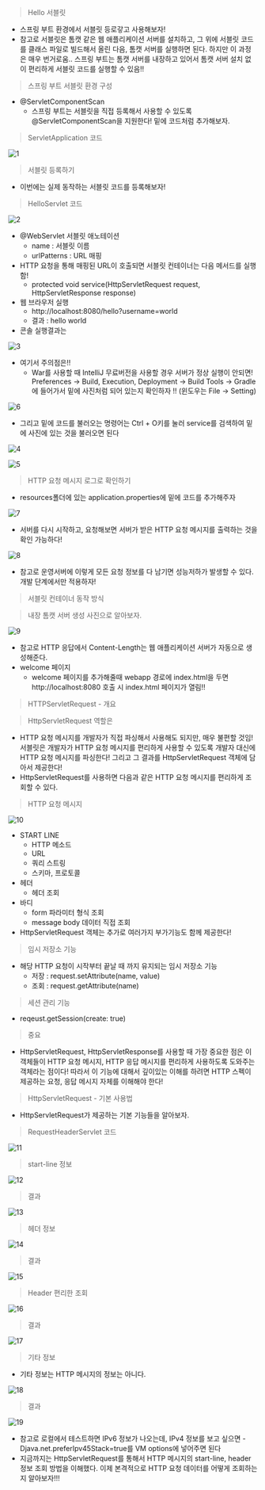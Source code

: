 > Hello 서블릿
   - 스프링 부트 환경에서 서블릿 등로갛고 사용해보자!
   - 참고로 서블릿은 톰캣 같은 웹 애플리케이션 서버를 설치하고, 그 위에 서블릿 코드를 클래스 파일로 빌드해서 올린 다음, 톰캣 서버를 실행하면 된다. 하지만 이 과정은 매우 번거로움.. 스프링 부트는 톰캣 서버를 내장하고 있어서 톰캣 서버 설치 없이 편리하게 서블릿 코드를 실행할 수 있음!!

> 스프링 부트 서블릿 환경 구성
   - @ServletComponentScan
      - 스프링 부트는 서블릿을 직접 등록해서 사용할 수 있도록 @ServletComponentScan을 지원한다! 밑에 코드처럼 추가해보자.

> ServletApplication 코드

   ![1](https://user-images.githubusercontent.com/102012155/176996928-ebe13b5c-3c6f-4fa1-90ce-f08d8254b508.JPG)

> 서블릿 등록하기
   - 이번에는 실제 동작하는 서블릿 코드를 등록해보자!

> HelloServlet 코드

   ![2](https://user-images.githubusercontent.com/102012155/176996933-6058d49c-c459-4b0e-9c11-83c9145fd560.JPG)

   - @WebServlet 서블릿 애노테이션
      - name : 서블릿 이름
      - urlPatterns : URL 매핑
   - HTTP 요청을 통해 매핑된 URL이 호출되면 서블릿 컨테이너는 다음 메서드를 실행함!
      - protected void service(HttpServletRequest request, HttpServletResponse response)
   - 웹 브라우저 실행
      - http://localhost:8080/hello?username=world
      - 결과 : hello world
   - 콘솔 실행결과는
      
   ![3](https://user-images.githubusercontent.com/102012155/176996939-d2e3b1ac-b308-46df-9855-cf6b06fdc362.JPG)

   - 여기서 주의점은!!
      - War를 사용할 때 IntelliJ 무료버전을 사용할 경우 서버가 정상 실행이 안되면! Preferences -> Build, Execution, Deployment -> Build Tools -> Gradle에 들어가서 밑에 사진처럼 되어 있는지 확인하자 !! (윈도우는 File -> Setting)  

   ![6](https://user-images.githubusercontent.com/102012155/176996947-be30db5e-6f1f-4f65-85aa-a8b7daf3c500.JPG)

   - 그리고 밑에 코드를 불러오는 명령어는 Ctrl + O키를 눌러 service를 검색하여 밑에 사진에 있는 것을 불러오면 된다

   ![4](https://user-images.githubusercontent.com/102012155/176996951-fea59c0a-e9f2-46f9-9d49-1c2d70a36a71.JPG)

   ![5](https://user-images.githubusercontent.com/102012155/176996954-dba4259b-5cd0-41ce-a23d-6c8ea3363088.JPG)

> HTTP 요청 메시지 로그로 확인하기
   - resources폴더에 있는 application.properties에 밑에 코드를 추가해주자

   ![7](https://user-images.githubusercontent.com/102012155/176996958-cfc8ad7a-dd61-402d-9b55-d7c1243a2dbe.JPG)

   - 서버를 다시 시작하고, 요청해보면 서버가 받은 HTTP 요청 메시지를 출력하는 것을 확인 가능하다!

   ![8](https://user-images.githubusercontent.com/102012155/176996961-38d8b569-c3e4-4c8b-a81e-777f9ccc644c.JPG)

   - 참고로 운영서버에 이렇게 모든 요청 정보를 다 남기면 성능저하가 발생할 수 있다. 개발 단계에서만 적용하자!

> 서블릿 컨테이너 동작 방식

> 내장 톰캣 서버 생성 사진으로 알아보자.

   ![9](https://user-images.githubusercontent.com/102012155/176996964-0358fd5c-7a97-4c18-abeb-c55611af78de.JPG)

   - 참고로 HTTP 응답에서 Content-Length는 웹 애플리케이션 서버가 자동으로 생성해준다.
   - welcome 페이지
      - welcome 페이지를 추가해줄때 webapp 경로에 index.html을 두면 http://localhost:8080 호출 시 index.html 페이지가 열림!!

> HTTPServletRequest - 개요

> HttpServletRequest 역할은
   - HTTP 요청 메시지를 개발자가 직접 파싱해서 사용해도 되지만, 매우 불편할 것임! 서블릿은 개발자가 HTTP 요청 메시지를 편리하게 사용할 수 있도록 개발자 대신에 HTTP 요청 메시지를 파싱한다! 그리고 그 결과를 HttpServletRequest 객체에 담아서 제공한다!
   - HttpServletRequest를 사용하면 다음과 같은 HTTP 요청 메시지를 편리하게 조회할 수 있다.

> HTTP 요청 메시지

   ![10](https://user-images.githubusercontent.com/102012155/176996967-d2b428ab-8101-470c-b940-c8fc3a8f2cd8.JPG)

   - START LINE
      - HTTP 메소드
      - URL
      - 쿼리 스트링
      - 스키마, 프로토콜
   - 헤더
      - 헤더 조회
   - 바디
      - form 파라미터 형식 조회
      - message body 데이터 직접 조회
   - HttpServletRequest 객체는 추가로 여러가지 부가기능도 함께 제공한다!

> 임시 저장소 기능
   - 해당 HTTP 요청이 시작부터 끝날 때 까지 유지되는 임시 저장소 기능
      - 저장 : request.setAttribute(name, value) 
      - 조회 : request.getAttribute(name)

> 세션 관리 기능
   - reqeust.getSession(create: true)

> 중요
   - HttpServletRequest, HttpServletResponse를 사용할 때 가장 중요한 점은 이 객체들이 HTTP 요청 메시지, HTTP 응답 메시지를 편리하게 사용하도록 도와주는 객체라는 점이다! 따라서 이 기능에 대해서 깊이있는 이해를 하려면 HTTP 스펙이 제공하는 요청, 응답 메시지 자체를 이해해야 한다!

> HttpServletRequest - 기본 사용법
   - HttpServletRequest가 제공하는 기본 기능들을 알아보자.

> RequestHeaderServlet 코드

   ![11](https://user-images.githubusercontent.com/102012155/176996974-76997f43-ee72-4a50-83ef-78ee2038d94e.JPG)

> start-line 정보

   ![12](https://user-images.githubusercontent.com/102012155/176996978-3b2cd8a3-41cc-4521-b9c3-ee7ed86bcb93.JPG)

> 결과

   ![13](https://user-images.githubusercontent.com/102012155/176996985-c1a546b8-7562-4791-b79b-5398aa922f0d.JPG)

> 헤더 정보

   ![14](https://user-images.githubusercontent.com/102012155/176996987-3bcf8aa4-c15a-4480-bf0c-71a61e6df86a.JPG)

> 결과

   ![15](https://user-images.githubusercontent.com/102012155/176996994-63f4523d-a481-4c2f-9c55-d56300c30200.JPG)

> Header 편리한 조회

   ![16](https://user-images.githubusercontent.com/102012155/176996997-6c9b84f5-acf5-437e-81a9-a9d9ebe916f3.JPG)

> 결과

   ![17](https://user-images.githubusercontent.com/102012155/176996998-84b776d7-be4c-4835-be20-64987f95d3ec.JPG)

> 기타 정보
   - 기타 정보는 HTTP 메시지의 정보는 아니다.

   ![18](https://user-images.githubusercontent.com/102012155/176997000-1cdb795f-c91d-4e24-ae3b-65553b1908bc.JPG)

> 결과

   ![19](https://user-images.githubusercontent.com/102012155/176997004-f96cb7c7-121b-4c9d-aed4-38d90ba595b4.JPG)

   - 참고로 로컬에서 테스트하면 IPv6 정보가 나오는데, IPv4 정보를 보고 싶으면 -Djava.net.preferIpv45Stack=true를 VM options에 넣어주면 된다
   - 지금까지는 HttpServletRequest를 통해서 HTTP 메시지의 start-line, header 정보 조회 방법을 이해했다. 이제 본격적으로 HTTP 요청 데이터를 어떻게 조회하는지 알아보자!!!
